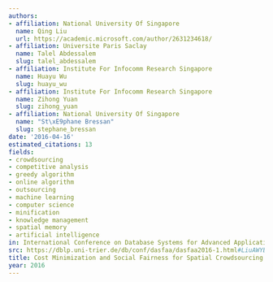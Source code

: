 ```yaml
---
authors:
- affiliation: National University Of Singapore
  name: Qing Liu
  url: https://academic.microsoft.com/author/2631234618/
- affiliation: Universite Paris Saclay
  name: Talel Abdessalem
  slug: talel_abdessalem
- affiliation: Institute For Infocomm Research Singapore
  name: Huayu Wu
  slug: huayu_wu
- affiliation: Institute For Infocomm Research Singapore
  name: Zihong Yuan
  slug: zihong_yuan
- affiliation: National University Of Singapore
  name: "St\xE9phane Bressan"
  slug: stephane_bressan
date: '2016-04-16'
estimated_citations: 13
fields:
- crowdsourcing
- competitive analysis
- greedy algorithm
- online algorithm
- outsourcing
- machine learning
- computer science
- minification
- knowledge management
- spatial memory
- artificial intelligence
in: International Conference on Database Systems for Advanced Applications
src: https://dblp.uni-trier.de/db/conf/dasfaa/dasfaa2016-1.html#LiuAWYB16
title: Cost Minimization and Social Fairness for Spatial Crowdsourcing Tasks
year: 2016
---
```

